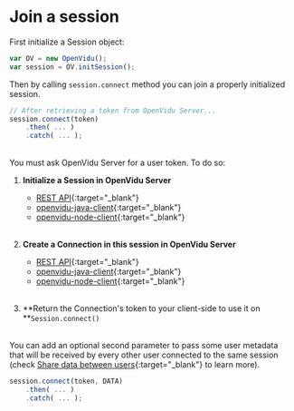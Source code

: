 # Join a session

First initialize a Session object:

```javascript
var OV = new OpenVidu();
var session = OV.initSession();
```

Then by calling `session.connect` method you can join a properly initialized session.

```javascript
// After retrieving a token from OpenVidu Server...
session.connect(token)
    .then( ... )
    .catch( ... );
```
<br>
You must ask OpenVidu Server for a user token. To do so:

1. **Initialize a Session in OpenVidu Server**
    - [REST API](reference-docs/REST-API#post-openviduapisessions){:target="_blank"}
    - [openvidu-java-client](reference-docs/openvidu-java-client#create-a-session){:target="_blank"}
    - [openvidu-node-client](reference-docs/openvidu-node-client#create-a-session){:target="_blank"}<br><br>

2. **Create a Connection in this session in OpenVidu Server**
    - [REST API](reference-docs/REST-API#post-openviduapisessionsltsession_idgtconnection){:target="_blank"}
    - [openvidu-java-client](reference-docs/openvidu-java-client#create-a-connection){:target="_blank"}
    - [openvidu-node-client](reference-docs/openvidu-node-client#create-a-connection){:target="_blank"}<br><br>

3. **Return the Connection's token to your client-side to use it on **`Session.connect()`<br><br>

You can add an optional second parameter to pass some user metadata that will be received by every other user connected to the same session (check [Share data between users](cheatsheet/share-data/){:target="_blank"} to learn more).

```javascript
session.connect(token, DATA)
    .then( ... )
    .catch( ... );
```